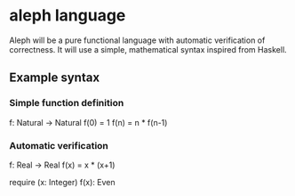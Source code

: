 # aleph language

Aleph will be a pure functional language with automatic verification of correctness. It will use a simple, mathematical syntax inspired from Haskell.

## Example syntax

### Simple function definition

f: Natural -> Natural
f(0) = 1
f(n) = n * f(n-1)

### Automatic verification

f: Real -> Real
f(x) = x * (x+1)

require (x: Integer)
    f(x): Even
